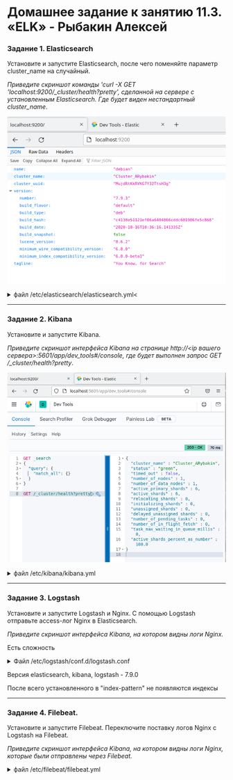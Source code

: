 # Домашнее задание к занятию 11.3. «ELK» - Рыбакин Алексей

### Задание 1. Elasticsearch 

Установите и запустите Elasticsearch, после чего поменяйте параметр cluster_name на случайный. 

*Приведите скриншот команды 'curl -X GET 'localhost:9200/_cluster/health?pretty', сделанной на сервере с установленным Elasticsearch. Где будет виден нестандартный cluster_name*.

![1](./img/11-3_1.png)

<details>
<summary>файл /etc/elasticsearch/elasticsearch.yml<</summary>

```

cluster.name: Cluster_ARybakin
path.data: /var/lib/elasticsearch
path.logs: /var/log/elasticsearch
network.host: localhost
http.port: 9200

всё остальное закоментированно

```
</details>


---

### Задание 2. Kibana

Установите и запустите Kibana.

*Приведите скриншот интерфейса Kibana на странице http://<ip вашего сервера>:5601/app/dev_tools#/console, где будет выполнен запрос GET /_cluster/health?pretty*.

![2](./img/11-3_2.png)

<details>
<summary>файл /etc/kibana/kibana.yml </summary>

```

server.port: 5601
server.host: 0.0.0.0
elasticsearch.hosts: ["http://localhost:9200"]

```
</details>


---

### Задание 3. Logstash

Установите и запустите Logstash и Nginx. С помощью Logstash отправьте access-лог Nginx в Elasticsearch. 

*Приведите скриншот интерфейса Kibana, на котором видны логи Nginx.*

Есть сложность

<details>
<summary>Файл /etc/logstash/conf.d/logstash.conf</summary>

```

input {
        file {    
        path => "/var/log/nginx/access.log"
        start_position => "beginning"
        }
}
 

filter {
        grok {
        match => { "message" => "%{IPORHOST:remote_ip} - %{DATA:user_name}
\[%{HTTPDATE:access_time}\] \"%{WORD:http_method} %{DATA:url}
HTTP/%{NUMBER:http_version}\" %{NUMBER:response_code} %{NUMBER:body_sent_bytes}
\"%{DATA:referrer}\" \"%{DATA:agent}\"" }
        }
        mutate {
        remove_field => [ "host" ]
        }
}
output {
        elasticsearch {    
        hosts => "localhost:9200"
        data_stream => "true"
        index => "index-logstash"
        }
}

```
</details>

Версия elasticsearch, kibana, logstash - 7.9.0

После всего установленного в "index-pattern" не появляются индексы 

---

### Задание 4. Filebeat. 

Установите и запустите Filebeat. Переключите поставку логов Nginx с Logstash на Filebeat. 

*Приведите скриншот интерфейса Kibana, на котором видны логи Nginx, которые были отправлены через Filebeat.*

<details>
<summary>файл /etc/filebeat/filebeat.yml</summary>

```
filebeat.inputs:
- type: log
  enabled: true
  paths:
    - /var/log/nginx/access.log

filebeat.config.modules:
  path: ${path.config}/modules.d/*.yml
  reload.enabled: false

setup.template.settings:
  index.number_of_shards: 1

setup.kibana:

output.elasticsearch:
  hosts: ["localhost:9200"]

output.logstash:
  hosts: ["localhost:5044"]

processors:
  - drop_fields:
      fields: ["beat", "input_type", "prospector", "input", "host", "agent","ecs"]
  - add_host_metadata:
      when.not.contains.tags: forwarded
  - add_cloud_metadata: ~
  - add_docker_metadata: ~
  - add_kubernetes_metadata: ~

```
</details>
